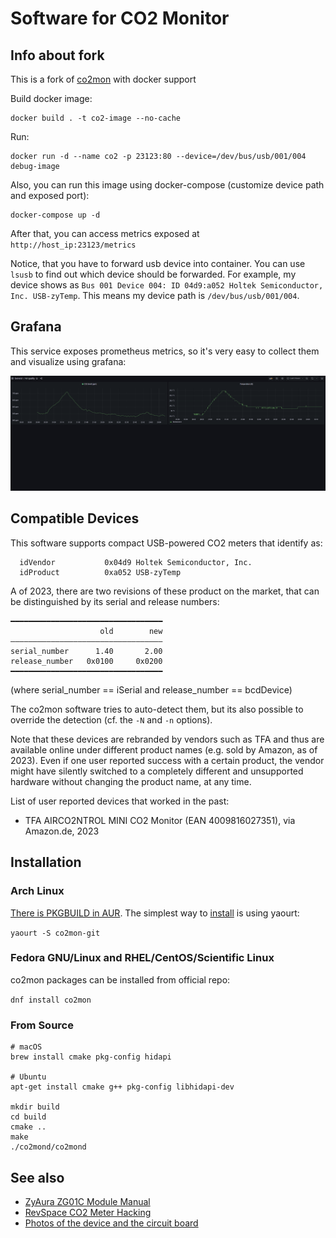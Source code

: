 # Software for CO2 Monitor

## Info about fork

This is a fork of [co2mon](https://github.com/dmage/co2mon) with docker support

Build docker image:

```
docker build . -t co2-image --no-cache
```

Run:

```
docker run -d --name co2 -p 23123:80 --device=/dev/bus/usb/001/004 debug-image
```

Also, you can run this image using docker-compose (customize device path and exposed port):
```
docker-compose up -d
```

After that, you can access metrics exposed at `http://host_ip:23123/metrics`

Notice, that you have to forward usb device into container. You can use `lsusb` to find out which device should be forwarded. For example, my device shows as `Bus 001 Device 004: ID 04d9:a052 Holtek Semiconductor, Inc. USB-zyTemp`. This means my device path is `/dev/bus/usb/001/004`.

## Grafana

This service exposes prometheus metrics, so it's very easy to collect them and visualize using grafana:

![grafana dashboard preview](grafana/Screenshot_76.png)

## Compatible Devices

This software supports compact USB-powered CO2 meters that identify as:

```
  idVendor           0x04d9 Holtek Semiconductor, Inc.
  idProduct          0xa052 USB-zyTemp
```

A of 2023, there are two revisions of these product on the
market, that can be distinguished by its serial and release
numbers:

```
━━━━━━━━━━━━━━━━━━━━━━━━━━━━━━━━━━
                    old        new
――――――――――――――――――――――――――――――――――
serial_number      1.40       2.00
release_number   0x0100     0x0200
━━━━━━━━━━━━━━━━━━━━━━━━━━━━━━━━━━
```

(where serial_number == iSerial and release_number == bcdDevice)

The co2mon software tries to auto-detect them, but its also possible to
override the detection (cf. the `-N` and `-n` options).

Note that these devices are rebranded by vendors such as TFA and
thus are available online under different product names (e.g.
sold by Amazon, as of 2023). Even if one user reported success
with a certain product, the vendor might have silently switched
to a completely different and unsupported hardware without
changing the product name, at any time.

List of user reported devices that worked in the past:

- TFA AIRCO2NTROL MINI CO2 Monitor (EAN 4009816027351), via
  Amazon.de, 2023


## Installation

### Arch Linux
[There is PKGBUILD in AUR](https://aur.archlinux.org/packages/co2mon-git/). The simplest way to [install](https://wiki.archlinux.org/index.php/Arch_User_Repository#Installing_packages) is using yaourt:

`yaourt -S co2mon-git`

### Fedora GNU/Linux and RHEL/CentOS/Scientific Linux
co2mon packages can be installed from official repo:

`dnf install co2mon`

### From Source

    # macOS
    brew install cmake pkg-config hidapi

    # Ubuntu
    apt-get install cmake g++ pkg-config libhidapi-dev

    mkdir build
    cd build
    cmake ..
    make
    ./co2mond/co2mond

## See also

  * [ZyAura ZG01C Module Manual](http://www.zyaura.com/support/manual/pdf/ZyAura_CO2_Monitor_ZG01C_Module_ApplicationNote_141120.pdf)
  * [RevSpace CO2 Meter Hacking](https://revspace.nl/CO2MeterHacking)
  * [Photos of the device and the circuit board](http://habrahabr.ru/company/masterkit/blog/248403/)
